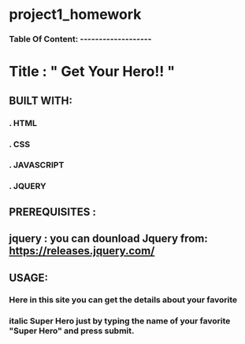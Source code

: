 # project1_homework
### Table Of Content: -------------------


# Title :                        " Get Your Hero!! "

## BUILT WITH:
### . HTML
###  . CSS
### . JAVASCRIPT
### . JQUERY

## PREREQUISITES :
## jquery : you can dounload Jquery from: https://releases.jquery.com/ 



## USAGE:
### Here in this site you can get the details about your favorite 
### italic  Super Hero just by typing the name of your favorite "Super Hero" and press submit.  


# 

